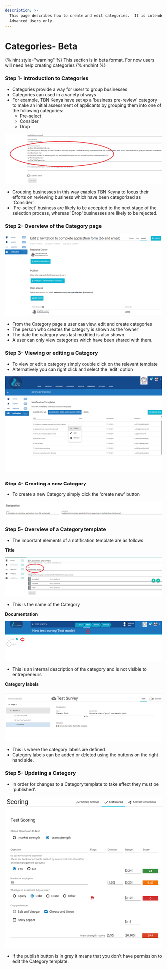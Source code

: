 ```yaml
---
description: >-
  This page describes how to create and edit categories.  It is intended for
  Advanced Users only.
---
```


# Categories- Beta

{% hint style="warning" %}
This section is in beta format.  For now users will need help creating categories
{% endhint %}

### Step 1- Introduction to Categories

* Categories provide a way for users to group businesses
* Categories can used in a variety of ways
* For example, TBN Kenya have set up a 'business pre-review' category to make an initial assessment of applicants by grouping them into one of the following categories:
  * Pre-select
  * Consider
  * Drop

![](../../../.gitbook/assets/image%20%28100%29.png)

* Grouping businesses in this way enables TBN Keyna to focus their efforts on reviewing business which have been categorized as 'Consider'.  
* 'Pre-select' business are likely to be accepted to the next stage of the selection process, whereas 'Drop' businesses are likely to be rejected. 

### Step 2- Overview of the Category page

![](../../../.gitbook/assets/image%20%2870%29.png)

* From the Category page a user can view, edit and create categories
* The person who creates the category is shown as the 'owner' 
* The date the category was last modified is also shown.
* A user can only view categories which have been shared with them.

### Step 3- Viewing or editing a Category

* To view or edit a category simply double click on the relevant template
* Alternatively you can right click and select the 'edit' option

![](../../../.gitbook/assets/image%20%28127%29.png)

### Step 4- Creating a new Category

* To create a new Category simply click the 'create new' button

![](../../../.gitbook/assets/image%20%28208%29.png)

### Step 5- Overview of a Category template

* The important elements of a notification template are as follows:

**Title** 

![](../../../.gitbook/assets/image%20%285%29.png)

* This is the name of the Category

**Documentation** 

![](../../../.gitbook/assets/image%20%28132%29.png)

* This is an internal description of the category and is not visible to entrepreneurs

**Category labels**

![](../../../.gitbook/assets/image%20%28145%29.png)

* This is where the category labels are defined
* Category labels can be added or deleted using the buttons on the right hand side.

### Step 5- Updating a Category

* In order for changes to a Category template to take effect they must be 'published'.

![](../../../.gitbook/assets/image%20%2882%29.png)

* If the publish button is in grey it means that you don't have permission to edit the Category template.



